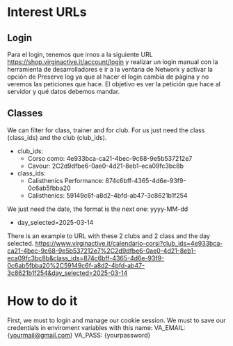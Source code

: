 # Interest URLs

## Login
Para el login, tenemos que irnos a la siguiente URL https://shop.virginactive.it/account/login y realizar un login manual con la herramienta de desarrolladores e ir a la ventana de Network y activar la opción de Preserve log ya que al hacer el login cambia de página y no veremos las peticiones que hace. El objetivo es ver la petición que hace al servidor y qué datos debemos mandar.

## Classes

We can filter for class, trainer and for club. For us just need the class (class_ids) and the club (club_ids).

- club_ids:
    - Corso como: 4e933bca-ca21-4bec-9c68-9e5b537212e7
    - Cavour: 2C2d9dfbe6-0ae0-4d21-8eb1-eca09fc3bc8b
- class_ids:
    - Calisthenics Performance: 874c6bff-4365-4d6e-93f9-0c6ab5fbba20
    - Calisthenics: 59149c6f-a8d2-4bfd-ab47-3c8621b1f254

We just need the date, the format is the next one: yyyy-MM-dd
- day_selected=2025-03-14

There is an example to URL with these 2 clubs and 2 class and the day selected.
https://www.virginactive.it/calendario-corsi?club_ids=4e933bca-ca21-4bec-9c68-9e5b537212e7%2C2d9dfbe6-0ae0-4d21-8eb1-eca09fc3bc8b&class_ids=874c6bff-4365-4d6e-93f9-0c6ab5fbba20%2C59149c6f-a8d2-4bfd-ab47-3c8621b1f254&day_selected=2025-03-14

# How to do it

First, we must to login and manage our cookie session. 
We must to save our credentials in enviroment variables with this name:
VA_EMAIL: {yourmail@gmail.com}
VA_PASS: {yourpassword}
